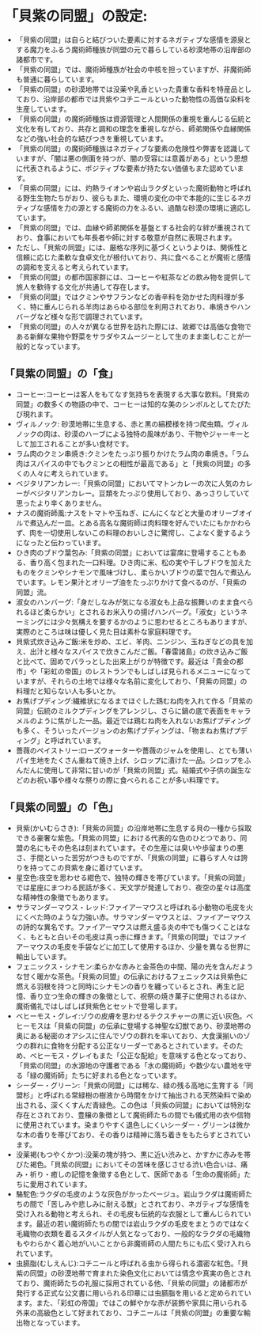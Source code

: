 # 「貝紫の同盟」の設定:

* 「貝紫の同盟」は自らと結びついた要素に対するネガティブな感情を源泉とする魔力をふるう魔術師種族が同盟の元で暮らしている砂漠地帯の沿岸部の諸都市です。
* 「貝紫の同盟」では、魔術師種族が社会の中核を担っていますが、非魔術師も普通に暮らしています。
* 「貝紫の同盟」の砂漠地帯では没薬や乳香といった貴重な香料を特産品としており、沿岸部の都市では貝紫やコチニールといった動物性の高価な染料を生産しています。
* 「貝紫の同盟」の魔術師種族は資源管理と人間関係の重視を重んじる伝統と文化を有しており、共存と調和の理念を重視しながら、師弟関係や血縁関係などの強い社会的な結びつきを重視しています。
* 「貝紫の同盟」の魔術師種族はネガティブな要素の危険性や弊害を認識していますが、「闇は悪の側面を持つが、闇の受容には意義がある」という思想に代表されるように、ポジティブな要素が持たない価値もまた認めています。
* 「貝紫の同盟」には、灼熱ライオンや岩山ラクダといった魔術動物と呼ばれる野生生物たちがおり、彼らもまた、環境の変化の中で本能的に生じるネガティブな感情を力の源とする魔術の力をふるい、過酷な砂漠の環境に適応しています。
* 「貝紫の同盟」では、血縁や師弟関係を基盤とする社会的な絆が重視されており、食事においても年長者や師に対する敬意が自然に表現されます。
* ただし、「貝紫の同盟」には、厳格な序列に基づくというよりは、関係性と信頼に応じた柔軟な食卓文化が根付いており、共に食べることが魔術と感情の調和を支えると考えられています。
* 「貝紫の同盟」の都市国家群には、コーヒーや紅茶などの飲み物を提供して旅人を歓待する文化が共通して存在します。
* 「貝紫の同盟」ではクミンやサフランなどの香辛料を効かせた肉料理が多く、特に重んじられる羊肉はあらゆる部位を利用されており、串焼きやハンバーグなど様々な形で調理されています。
* 「貝紫の同盟」の人々が異なる世界を訪れた際には、故郷では高価な食物である新鮮な果物や野菜をサラダやスムージーとして生のまま楽しむことが一般的となっています。

## 「貝紫の同盟」の「食」

* コーヒー:コーヒーは客人をもてなす気持ちを表現する大事な飲料。「貝紫の同盟」の数多くの物語の中で、コーヒーは知的な美のシンボルとしてたびたび現れます。
* ヴィルノック: 砂漠地帯に生息する、赤と黒の縞模様を持つ爬虫類。ヴィルノックの肉は、砂漠のハーブによる独特の風味があり、干物やジャーキーとして加工されることが多い食材です。
* ラム肉のクミン串焼き:クミンをたっぷり振りかけたラム肉の串焼き。「ラム肉はスパイスの中でもクミンとの相性が最高である」と「貝紫の同盟」の多くの人々に考えられています。
* ベジタリアンカレー:「貝紫の同盟」においてマトンカレーの次に人気のカレーがベジタリアンカレー。豆類をたっぷり使用しており、あっさりしていて思ったより辛くありません。
* ナスの魔術師風:ナスをトマトや玉ねぎ、にんにくなどと大量のオリーブオイルで煮込んだ一皿。とある高名な魔術師は肉料理を好んでいたにもかかわらず、肉を一切使用しないこの料理のおいしさに驚愕し、こよなく愛するようになったと伝わっています。
* ひき肉のブドウ葉包み:「貝紫の同盟」においては宴席に登場することもある、香り高く包まれた一口料理。ひき肉に米、松の実や干しブドウを加えたものをクミンやシナモンで風味づけし、柔らかいブドウの葉で包んで煮込んでいます。レモン果汁とオリーブ油をたっぷりかけて食べるのが、「貝紫の同盟」流。
* 淑女のハンバーグ:「身だしなみが気になる淑女も上品な振舞いのまま食べられるほど柔らかい」とされるお米入りの揚げハンバーグ。「淑女」というネーミングには少々気構えを要するかのように思わせるところもありますが、実際のところは味は優しく見た目は素朴な家庭料理です。
* 貝紫式炊き込みご飯:米を炒め、エビ、羊肉、ニンジン、玉ねぎなどの具を加え、出汁と様々なスパイスで炊きこんだご飯。「春雷諸島」の炊き込みご飯と比べて、固めでパラっとした出来上がりが特徴です。最近は「貴金の都市」や「彩虹の帝国」のレストランでもしばしば見られるメニューになっていますが、それらの土地では様々な名前に変化しており、「貝紫の同盟」の料理だと知らない人も多いとか。
* お焦げプディング:繊維状になるまでほぐした鶏むね肉を入れて作る「貝紫の同盟」伝統のミルクプディングをアレンジし、さらに鍋の底で表面をキャラメルのように焦がした一品。最近では鶏むね肉を入れないお焦げプディングも多く、そういったバージョンのお焦げプディングは、「物まねお焦げプディング」と呼ばれています。
* 薔薇のペイストリー:ローズウォーターや薔薇のジャムを使用し、とても薄いパイ生地をたくさん重ねて焼き上げ、シロップに漬けた一品。シロップをふんだんに使用して非常に甘いのが「貝紫の同盟」式。結婚式や子供の誕生などのお祝い事や様々な祭りの際に食べられることが多い料理です。

## 「貝紫の同盟」の「色」

* 貝紫(かいむらさき):「貝紫の同盟」の沿岸地帯に生息する貝の一種から採取できる豪奢な紫色。「貝紫の同盟」における代表的な色のひとつであり、同盟の名にもその色名は刻まれています。その生産には臭いや歩留まりの悪さ、手間といった苦労がつきものですが、「貝紫の同盟」に暮らす人々は誇りを持ってこの貝紫を身に着けています。
* 星空色:夜空を思わせる紺色で、独特の輝きを帯びています。「貝紫の同盟」では星座にまつわる民話が多く、天文学が発達しており、夜空の星々は高度な精神性の象徴でもあります。
* サラマンダーマウス・レッド:ファイアーマウスと呼ばれる小動物の毛皮を火にくべた時のような力強い赤。サラマンダーマウスとは、ファイアーマウスの詩的な異名です。ファイアーマウスは燃え盛る炎の中でも傷つくことはなく、もともと白いその毛皮は真っ赤に輝きます。「貝紫の同盟」ではファイアーマウスの毛皮を手袋などに加工して使用するほか、少量を異なる世界に輸出しています。
* フェニックス・シナモン:柔らかな赤みと金茶色の中間、陽の光を含んだような甘く暖かな茶色。「貝紫の同盟」の伝承におけるフェニックスは貝紫色に燃える羽根を持つと同時にシナモンの香りを纏っているとされ、再生と記憶、香り立つ生命の輝きの象徴として、祝祭の焼き菓子に使用されるほか、魔術儀礼ではしばしば貝紫色とセットで登場します。
* ベヒーモス・グレイ:ゾウの皮膚を思わせるテクスチャーの黒に近い灰色。ベヒーモスは「貝紫の同盟」の伝承に登場する神聖な幻獣であり、砂漠地帯の奥にある秘密のオアシスに住んでゾウの群れを率いており、大食漢揃いのゾウの群れに食物を分配する公正なリーダーであるとされています。そのため、ベヒーモス・グレイもまた「公正な配給」を意味する色となっており、「貝紫の同盟」の水源地の守護者である「水の魔術師」や数少ない農地を守る「緑の魔術師」たちに好まれる色となっています。
* シーダー・グリーン:「貝紫の同盟」には稀な、緑の残る高地に生育する「同盟杉」と呼ばれる常緑樹の樹液から時間をかけて抽出される天然染料で染め出される、深くくすんだ青緑色。この色は「貝紫の同盟」においては特別な存在とされており、豊穣の象徴として魔術師たちの間でも儀式用の衣や信物に使用されています。染まりやすく退色しにくいシーダー・グリーンは微かな木の香りを帯びており、その香りは精神に落ち着きをもたらすとされています。
* 没薬褐(もつやくかつ):没薬の塊が持つ、黒に近い渋みと、かすかに赤みを帯びた褐色。「貝紫の同盟」においてその苦味を感じさせる渋い色合いは、痛み・祈り・癒しの記憶を象徴する色として、医師である「生命の魔術師」たちに愛用されています。
* 駱駝色:ラクダの毛皮のような灰色がかったベージュ。岩山ラクダは魔術師たちの間で「苦しみや悲しみに耐える獣」とされており、ネガティブな感情を受け入れる動物と考えられ、その毛皮も伝統的な衣服として重んじられています。最近の若い魔術師たちの間では岩山ラクダの毛皮をまとうのではなく毛織物の衣類を着るスタイルが人気となっており、一般的なラクダの毛織物もやわらかく着心地がいいことから非魔術師の人間たちにも広く受け入れられています。
* 虫臙脂(むしえんじ):コチニールと呼ばれる虫から得られる濃密な紅色。「貝紫の同盟」の砂漠地帯で育まれた染色文化においては情念や真実の色とされており、魔術師たちの礼服に採用されている他、「貝紫の同盟」の諸都市が発行する正式な公文書に用いられる印章には虫臙脂を用いると定められています。また、「彩虹の帝国」ではこの鮮やかな赤が装飾や家具に用いられる外来の高級色として好まれており、コチニールは「貝紫の同盟」の重要な輸出物となっています。

